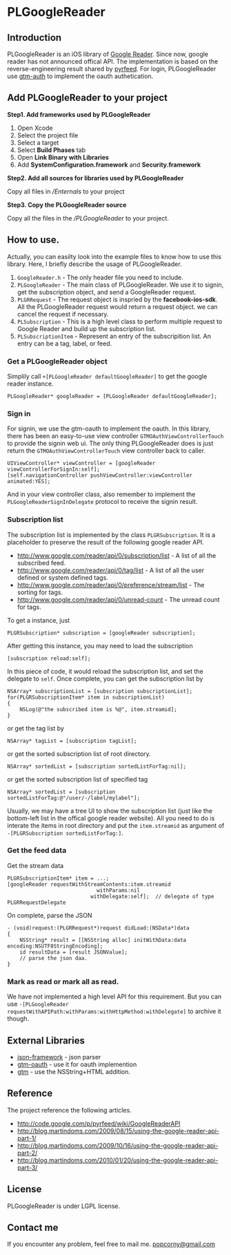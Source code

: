 # PLGoogleReader

## Introduction
PLGoogleReader is an iOS library of [Google Reader](http://www.google.reader/).
Since now, google reader has not announced offical API. The implementation is based on the reverse-engineering result shared by [pyrfeed](http://code.google.com/p/pyrfeed/wiki/GoogleReaderAPI).
For login, PLGoogleReader use [gtm-auth](http://code.google.com/p/gtm-oauth/) to implement the oauth authetication.	

## Add PLGoogleReader to your project

**Step1. Add frameworks used by PLGoogleReader**

1. Open Xcode
2. Select the project file
3. Select a target
4. Select **Build Phases** tab
5. Open **Link Binary with Libraries**
6. Add **SystemConfiguration.framework** and **Security.framework**

**Step2. Add all sources for libraries used by PLGoogleReader**

Copy all files in */Enternals* to your project

**Step3. Copy the PLGoogleReader source**

Copy all the files in the */PLGoogleReader* to your project.

## How to use.

Actually, you can easilty look into the example files to know how to use this library. Here, I briefly
describe the usage of PLGoogleReader.

1. `GoogleReader.h` - The only header file you need to include.
2. `PLGoogleReader` - The main class of PLGoogleReader. We use it to signin, get the subscription object, and send a GoogleReader request.
3. `PLGRRequest` - The request object is inspried by the **facebook-ios-sdk**. All the PLGoogleReader request would return a request object. we can cancel the request if necessary.
4. `PLSubscription` - This is a high level class to perform multiple request to Google Reader and build up the subscription list.
5. `PLSubscriptionItem` - Represent an entry of the subscripition list. An entry can be a tag, label, or feed.

### Get a PLGoogleReader object
Simplily call `+[PLGoogleReader defaultGoogleReader]` to get the google reader instance.

	PLGoogleReader* googleReader = [PLGoogleReader defaultGoogleReader];

### Sign in

For signin, we use the gtm-oauth to implement the oauth. In this library, there has been an easy-to-use view controller `GTMOAuthViewControllerTouch` to provide the signin web ui.
The only thing PLGoogleReader does is just return the `GTMOAuthViewControllerTouch` view controller back to caller.

	UIViewController* viewController = [googleReader viewControllerForSignIn:self];    
    [self.navigationController pushViewController:viewController animated:YES];        
    
And in your view controller class, also remember to implement the `PLGoogleReaderSignInDelegate` protocol to receive the signin result.

### Subscription list	
The subscription list is implemented by the class `PLGRSubscription`. It is a placeholder to preserve the result of the following google reader API.

- <http://www.google.com/reader/api/0/subscription/list> - A list of all the subscribed feed.
- <http://www.google.com/reader/api/0/tag/list> - A list of all the user defined or system defined tags.
- <http://www.google.com/reader/api/0/preference/stream/list> - The sorting for tags.
- <http://www.google.com/reader/api/0/unread-count> - The unread count for tags.

To get a instance, just

	PLGRSubscription* subscription = [googleReader subscription];
	
After getting this instance, you may need to load the subscription

	[subscription reload:self];
	
In this piece of code, it would reload the subscription list, and set the delegate to `self`. Once complete, you can get the subscription list by

	NSArray* subscriptionList = [subscription subscriptionList];
	for(PLGRSubscriptionItem* item in subscriptionList)
	{
		NSLog(@"the subscribed item is %@", item.streamid];
	}
	
or get the tag list by

	NSArray* tagList = [subscription tagList];	
	
or get the sorted subscription list of root directory.

	NSArray* sortedList = [subscription sortedListForTag:nil];
	
or get the sorted subscription list of specified tag

	NSArray* sortedList = [subscription sortedListForTag:@"/user/-/label/mylabel"];

Usually, we may have a tree UI to show the subscription list (just like the bottom-left list in the offical google reader website).
All you need to do is interate the items in root directory and put the `item.streamid` as argument of `-[PLGRSubscription sortedListForTag:]`.

### Get the feed data
Get the stream data

	PLGRSubscriptionItem* item = ...;
	[googleReader requestWithStreamContents:item.streamid
             	                 withParams:nil
						       withDelegate:self];	// delegate of type PLGRRequestDelegate

On complete, parse the JSON

	- (void)request:(PLGRRequest*)request didLoad:(NSData*)data
	{        			
		NSString* result = [[NSString alloc] initWithData:data encoding:NSUTF8StringEncoding];        
		id resultData = [result JSONValue];
		// parse the json daa.
	}
	
### Mark as read or mark all as read.
We have not implemented a high level API for this requirement. But you can use `-[PLGoogleReader requestWithAPIPath:withParams:withHttpMethod:withDelegate]` to archive it though.

## External Libraries

- [json-framework](http://code.google.com/p/json-framework/) - json parser
- [gtm-oauth](http://code.google.com/p/gtm-oauth/) - use it for oauth implemention
- [gtm](http://code.google.com/p/google-toolbox-for-mac/) - use the NSString+HTML addition.

## Reference
The project reference the following articles. 

- <http://code.google.com/p/pyrfeed/wiki/GoogleReaderAPI>
- <http://blog.martindoms.com/2009/08/15/using-the-google-reader-api-part-1/>
- <http://blog.martindoms.com/2009/10/16/using-the-google-reader-api-part-2/>
- <http://blog.martindoms.com/2010/01/20/using-the-google-reader-api-part-3/>

## License
PLGoogleReader is under LGPL license. 

## Contact me
If you encounter any problem, feel free to mail me. <popcorny@gmail.com>
